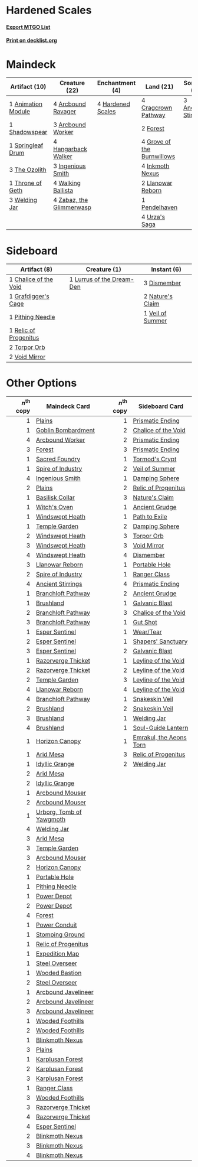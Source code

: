 # Hardened Scales

#### [Export MTGO List](../collection/Hardened%20Scales/Hardened%20Scales.txt)
#### [Print on decklist.org](http://decklist.org/?deckmain=3%09Ancient%20Stirrings%0A1%09Animation%20Module%0A4%09Arcbound%20Ravager%0A3%09Arcbound%20Worker%0A4%09Cragcrown%20Pathway%0A2%09Forest%0A4%09Grove%20of%20the%20Burnwillows%0A4%09Hangarback%20Walker%0A4%09Hardened%20Scales%0A3%09Ingenious%20Smith%0A4%09Inkmoth%20Nexus%0A2%09Llanowar%20Reborn%0A1%09Pendelhaven%0A1%09Shadowspear%0A1%09Springleaf%20Drum%0A3%09The%20Ozolith%0A1%09Throne%20of%20Geth%0A4%09Urza's%20Saga%0A4%09Walking%20Ballista%0A3%09Welding%20Jar%0A4%09Zabaz,%20the%20Glimmerwasp&deckside=1%09Chalice%20of%20the%20Void%0A3%09Dismember%0A1%09Grafdigger's%20Cage%0A1%09Lurrus%20of%20the%20Dream-Den%0A2%09Nature's%20Claim%0A1%09Pithing%20Needle%0A1%09Relic%20of%20Progenitus%0A2%09Torpor%20Orb%0A1%09Veil%20of%20Summer%0A2%09Void%20Mirror)
# Maindeck

|                                        Artifact (10)                                        |                                           Creature (22)                                           |                                      Enchantment (4)                                       |                                              Land (21)                                              |                                         Sorcery (3)                                          |
|---------------------------------------------------------------------------------------------|---------------------------------------------------------------------------------------------------|--------------------------------------------------------------------------------------------|-----------------------------------------------------------------------------------------------------|----------------------------------------------------------------------------------------------|
|1 [Animation Module](http://gatherer.wizards.com/Pages/Card/Details.aspx?multiverseid=417767)|4 [Arcbound Ravager](http://gatherer.wizards.com/Pages/Card/Details.aspx?multiverseid=50943)       |4 [Hardened Scales](http://gatherer.wizards.com/Pages/Card/Details.aspx?multiverseid=420769)|4 [Cragcrown Pathway](http://gatherer.wizards.com/Pages/Card/Details.aspx?multiverseid=491915)       |3 [Ancient Stirrings](http://gatherer.wizards.com/Pages/Card/Details.aspx?multiverseid=442148)|
|1 [Shadowspear](http://gatherer.wizards.com/Pages/Card/Details.aspx?multiverseid=476487)     |3 [Arcbound Worker](http://gatherer.wizards.com/Pages/Card/Details.aspx?multiverseid=222733)       |                                                                                            |2 [Forest](http://gatherer.wizards.com/Pages/Card/Details.aspx?multiverseid=439860)                  |                                                                                              |
|1 [Springleaf Drum](http://gatherer.wizards.com/Pages/Card/Details.aspx?multiverseid=378534) |4 [Hangarback Walker](http://gatherer.wizards.com/Pages/Card/Details.aspx?multiverseid=420600)     |                                                                                            |4 [Grove of the Burnwillows](http://gatherer.wizards.com/Pages/Card/Details.aspx?multiverseid=130595)|                                                                                              |
|3 [The Ozolith](http://gatherer.wizards.com/Pages/Card/Details.aspx?multiverseid=479757)     |3 [Ingenious Smith](http://gatherer.wizards.com/Pages/Card/Details.aspx?multiverseid=527308)       |                                                                                            |4 [Inkmoth Nexus](http://gatherer.wizards.com/Pages/Card/Details.aspx?multiverseid=213731)           |                                                                                              |
|1 [Throne of Geth](http://gatherer.wizards.com/Pages/Card/Details.aspx?multiverseid=202675)  |4 [Walking Ballista](http://gatherer.wizards.com/Pages/Card/Details.aspx?multiverseid=423848)      |                                                                                            |2 [Llanowar Reborn](http://gatherer.wizards.com/Pages/Card/Details.aspx?multiverseid=220496)         |                                                                                              |
|3 [Welding Jar](http://gatherer.wizards.com/Pages/Card/Details.aspx?multiverseid=48328)      |4 [Zabaz, the Glimmerwasp](http://gatherer.wizards.com/Pages/Card/Details.aspx?multiverseid=522319)|                                                                                            |1 [Pendelhaven](http://gatherer.wizards.com/Pages/Card/Details.aspx?multiverseid=442233)             |                                                                                              |
|                                                                                             |                                                                                                   |                                                                                            |4 [Urza's Saga](http://gatherer.wizards.com/Pages/Card/Details.aspx?multiverseid=522335)             |                                                                                              |


# Sideboard

|                                          Artifact (8)                                          |                                            Creature (1)                                            |                                        Instant (6)                                        |
|------------------------------------------------------------------------------------------------|----------------------------------------------------------------------------------------------------|-------------------------------------------------------------------------------------------|
|1 [Chalice of the Void](http://gatherer.wizards.com/Pages/Card/Details.aspx?multiverseid=442211)|1 [Lurrus of the Dream-Den](http://gatherer.wizards.com/Pages/Card/Details.aspx?multiverseid=479746)|3 [Dismember](http://gatherer.wizards.com/Pages/Card/Details.aspx?multiverseid=382182)     |
|1 [Grafdigger's Cage](http://gatherer.wizards.com/Pages/Card/Details.aspx?multiverseid=278452)  |                                                                                                    |2 [Nature's Claim](http://gatherer.wizards.com/Pages/Card/Details.aspx?multiverseid=382316)|
|1 [Pithing Needle](http://gatherer.wizards.com/Pages/Card/Details.aspx?multiverseid=129526)     |                                                                                                    |1 [Veil of Summer](http://gatherer.wizards.com/Pages/Card/Details.aspx?multiverseid=466952)|
|1 [Relic of Progenitus](http://gatherer.wizards.com/Pages/Card/Details.aspx?multiverseid=174824)|                                                                                                    |                                                                                           |
|2 [Torpor Orb](http://gatherer.wizards.com/Pages/Card/Details.aspx?multiverseid=233069)         |                                                                                                    |                                                                                           |
|2 [Void Mirror](http://gatherer.wizards.com/Pages/Card/Details.aspx?multiverseid=522318)        |                                                                                                    |                                                                                           |


# Other Options

|*n*<sup>th</sup> copy|                                           Maindeck Card                                           |*n*<sup>th</sup> copy|                                          Sideboard Card                                          |
|--------------------:|---------------------------------------------------------------------------------------------------|--------------------:|--------------------------------------------------------------------------------------------------|
|                    1|[Plains](http://gatherer.wizards.com/Pages/Card/Details.aspx?multiverseid=439856)                  |                    1|[Prismatic Ending](http://gatherer.wizards.com/Pages/Card/Details.aspx?multiverseid=522101)       |
|                    1|[Goblin Bombardment](http://gatherer.wizards.com/Pages/Card/Details.aspx?multiverseid=376349)      |                    2|[Chalice of the Void](http://gatherer.wizards.com/Pages/Card/Details.aspx?multiverseid=442211)    |
|                    4|[Arcbound Worker](http://gatherer.wizards.com/Pages/Card/Details.aspx?multiverseid=222733)         |                    2|[Prismatic Ending](http://gatherer.wizards.com/Pages/Card/Details.aspx?multiverseid=522101)       |
|                    3|[Forest](http://gatherer.wizards.com/Pages/Card/Details.aspx?multiverseid=439860)                  |                    3|[Prismatic Ending](http://gatherer.wizards.com/Pages/Card/Details.aspx?multiverseid=522101)       |
|                    1|[Sacred Foundry](http://gatherer.wizards.com/Pages/Card/Details.aspx?multiverseid=405106)          |                    1|[Tormod's Crypt](http://gatherer.wizards.com/Pages/Card/Details.aspx?multiverseid=389723)         |
|                    1|[Spire of Industry](http://gatherer.wizards.com/Pages/Card/Details.aspx?multiverseid=423851)       |                    2|[Veil of Summer](http://gatherer.wizards.com/Pages/Card/Details.aspx?multiverseid=466952)         |
|                    4|[Ingenious Smith](http://gatherer.wizards.com/Pages/Card/Details.aspx?multiverseid=527308)         |                    1|[Damping Sphere](http://gatherer.wizards.com/Pages/Card/Details.aspx?multiverseid=443101)         |
|                    2|[Plains](http://gatherer.wizards.com/Pages/Card/Details.aspx?multiverseid=439856)                  |                    2|[Relic of Progenitus](http://gatherer.wizards.com/Pages/Card/Details.aspx?multiverseid=174824)    |
|                    1|[Basilisk Collar](http://gatherer.wizards.com/Pages/Card/Details.aspx?multiverseid=426041)         |                    3|[Nature's Claim](http://gatherer.wizards.com/Pages/Card/Details.aspx?multiverseid=382316)         |
|                    1|[Witch's Oven](http://gatherer.wizards.com/Pages/Card/Details.aspx?multiverseid=473199)            |                    1|[Ancient Grudge](http://gatherer.wizards.com/Pages/Card/Details.aspx?multiverseid=235600)         |
|                    1|[Windswept Heath](http://gatherer.wizards.com/Pages/Card/Details.aspx?multiverseid=405115)         |                    1|[Path to Exile](http://gatherer.wizards.com/Pages/Card/Details.aspx?multiverseid=220511)          |
|                    1|[Temple Garden](http://gatherer.wizards.com/Pages/Card/Details.aspx?multiverseid=405112)           |                    2|[Damping Sphere](http://gatherer.wizards.com/Pages/Card/Details.aspx?multiverseid=443101)         |
|                    2|[Windswept Heath](http://gatherer.wizards.com/Pages/Card/Details.aspx?multiverseid=405115)         |                    3|[Torpor Orb](http://gatherer.wizards.com/Pages/Card/Details.aspx?multiverseid=233069)             |
|                    3|[Windswept Heath](http://gatherer.wizards.com/Pages/Card/Details.aspx?multiverseid=405115)         |                    3|[Void Mirror](http://gatherer.wizards.com/Pages/Card/Details.aspx?multiverseid=522318)            |
|                    4|[Windswept Heath](http://gatherer.wizards.com/Pages/Card/Details.aspx?multiverseid=405115)         |                    4|[Dismember](http://gatherer.wizards.com/Pages/Card/Details.aspx?multiverseid=382182)              |
|                    3|[Llanowar Reborn](http://gatherer.wizards.com/Pages/Card/Details.aspx?multiverseid=220496)         |                    1|[Portable Hole](http://gatherer.wizards.com/Pages/Card/Details.aspx?multiverseid=527320)          |
|                    2|[Spire of Industry](http://gatherer.wizards.com/Pages/Card/Details.aspx?multiverseid=423851)       |                    1|[Ranger Class](http://gatherer.wizards.com/Pages/Card/Details.aspx?multiverseid=527489)           |
|                    4|[Ancient Stirrings](http://gatherer.wizards.com/Pages/Card/Details.aspx?multiverseid=442148)       |                    4|[Prismatic Ending](http://gatherer.wizards.com/Pages/Card/Details.aspx?multiverseid=522101)       |
|                    1|[Branchloft Pathway](http://gatherer.wizards.com/Pages/Card/Details.aspx?multiverseid=491909)      |                    2|[Ancient Grudge](http://gatherer.wizards.com/Pages/Card/Details.aspx?multiverseid=235600)         |
|                    1|[Brushland](http://gatherer.wizards.com/Pages/Card/Details.aspx?multiverseid=129496)               |                    1|[Galvanic Blast](http://gatherer.wizards.com/Pages/Card/Details.aspx?multiverseid=442781)         |
|                    2|[Branchloft Pathway](http://gatherer.wizards.com/Pages/Card/Details.aspx?multiverseid=491909)      |                    3|[Chalice of the Void](http://gatherer.wizards.com/Pages/Card/Details.aspx?multiverseid=442211)    |
|                    3|[Branchloft Pathway](http://gatherer.wizards.com/Pages/Card/Details.aspx?multiverseid=491909)      |                    1|[Gut Shot](http://gatherer.wizards.com/Pages/Card/Details.aspx?multiverseid=397673)               |
|                    1|[Esper Sentinel](http://gatherer.wizards.com/Pages/Card/Details.aspx?multiverseid=522088)          |                    1|[Wear/Tear](http://gatherer.wizards.com/Pages/Card/Details.aspx?multiverseid=368950)              |
|                    2|[Esper Sentinel](http://gatherer.wizards.com/Pages/Card/Details.aspx?multiverseid=522088)          |                    1|[Shapers' Sanctuary](http://gatherer.wizards.com/Pages/Card/Details.aspx?multiverseid=435362)     |
|                    3|[Esper Sentinel](http://gatherer.wizards.com/Pages/Card/Details.aspx?multiverseid=522088)          |                    2|[Galvanic Blast](http://gatherer.wizards.com/Pages/Card/Details.aspx?multiverseid=442781)         |
|                    1|[Razorverge Thicket](http://gatherer.wizards.com/Pages/Card/Details.aspx?multiverseid=209407)      |                    1|[Leyline of the Void](http://gatherer.wizards.com/Pages/Card/Details.aspx?multiverseid=107682)    |
|                    2|[Razorverge Thicket](http://gatherer.wizards.com/Pages/Card/Details.aspx?multiverseid=209407)      |                    2|[Leyline of the Void](http://gatherer.wizards.com/Pages/Card/Details.aspx?multiverseid=107682)    |
|                    2|[Temple Garden](http://gatherer.wizards.com/Pages/Card/Details.aspx?multiverseid=405112)           |                    3|[Leyline of the Void](http://gatherer.wizards.com/Pages/Card/Details.aspx?multiverseid=107682)    |
|                    4|[Llanowar Reborn](http://gatherer.wizards.com/Pages/Card/Details.aspx?multiverseid=220496)         |                    4|[Leyline of the Void](http://gatherer.wizards.com/Pages/Card/Details.aspx?multiverseid=107682)    |
|                    4|[Branchloft Pathway](http://gatherer.wizards.com/Pages/Card/Details.aspx?multiverseid=491909)      |                    1|[Snakeskin Veil](http://gatherer.wizards.com/Pages/Card/Details.aspx?multiverseid=503810)         |
|                    2|[Brushland](http://gatherer.wizards.com/Pages/Card/Details.aspx?multiverseid=129496)               |                    2|[Snakeskin Veil](http://gatherer.wizards.com/Pages/Card/Details.aspx?multiverseid=503810)         |
|                    3|[Brushland](http://gatherer.wizards.com/Pages/Card/Details.aspx?multiverseid=129496)               |                    1|[Welding Jar](http://gatherer.wizards.com/Pages/Card/Details.aspx?multiverseid=48328)             |
|                    4|[Brushland](http://gatherer.wizards.com/Pages/Card/Details.aspx?multiverseid=129496)               |                    1|[Soul-Guide Lantern](http://gatherer.wizards.com/Pages/Card/Details.aspx?multiverseid=476488)     |
|                    1|[Horizon Canopy](http://gatherer.wizards.com/Pages/Card/Details.aspx?multiverseid=409571)          |                    1|[Emrakul, the Aeons Torn](http://gatherer.wizards.com/Pages/Card/Details.aspx?multiverseid=397905)|
|                    1|[Arid Mesa](http://gatherer.wizards.com/Pages/Card/Details.aspx?multiverseid=405092)               |                    3|[Relic of Progenitus](http://gatherer.wizards.com/Pages/Card/Details.aspx?multiverseid=174824)    |
|                    1|[Idyllic Grange](http://gatherer.wizards.com/Pages/Card/Details.aspx?multiverseid=473208)          |                    2|[Welding Jar](http://gatherer.wizards.com/Pages/Card/Details.aspx?multiverseid=48328)             |
|                    2|[Arid Mesa](http://gatherer.wizards.com/Pages/Card/Details.aspx?multiverseid=405092)               |                     |                                                                                                  |
|                    2|[Idyllic Grange](http://gatherer.wizards.com/Pages/Card/Details.aspx?multiverseid=473208)          |                     |                                                                                                  |
|                    1|[Arcbound Mouser](http://gatherer.wizards.com/Pages/Card/Details.aspx?multiverseid=522079)         |                     |                                                                                                  |
|                    2|[Arcbound Mouser](http://gatherer.wizards.com/Pages/Card/Details.aspx?multiverseid=522079)         |                     |                                                                                                  |
|                    1|[Urborg, Tomb of Yawgmoth](http://gatherer.wizards.com/Pages/Card/Details.aspx?multiverseid=383425)|                     |                                                                                                  |
|                    4|[Welding Jar](http://gatherer.wizards.com/Pages/Card/Details.aspx?multiverseid=48328)              |                     |                                                                                                  |
|                    3|[Arid Mesa](http://gatherer.wizards.com/Pages/Card/Details.aspx?multiverseid=405092)               |                     |                                                                                                  |
|                    3|[Temple Garden](http://gatherer.wizards.com/Pages/Card/Details.aspx?multiverseid=405112)           |                     |                                                                                                  |
|                    3|[Arcbound Mouser](http://gatherer.wizards.com/Pages/Card/Details.aspx?multiverseid=522079)         |                     |                                                                                                  |
|                    2|[Horizon Canopy](http://gatherer.wizards.com/Pages/Card/Details.aspx?multiverseid=409571)          |                     |                                                                                                  |
|                    1|[Portable Hole](http://gatherer.wizards.com/Pages/Card/Details.aspx?multiverseid=527320)           |                     |                                                                                                  |
|                    1|[Pithing Needle](http://gatherer.wizards.com/Pages/Card/Details.aspx?multiverseid=129526)          |                     |                                                                                                  |
|                    1|[Power Depot](http://gatherer.wizards.com/Pages/Card/Details.aspx?multiverseid=522327)             |                     |                                                                                                  |
|                    2|[Power Depot](http://gatherer.wizards.com/Pages/Card/Details.aspx?multiverseid=522327)             |                     |                                                                                                  |
|                    4|[Forest](http://gatherer.wizards.com/Pages/Card/Details.aspx?multiverseid=439860)                  |                     |                                                                                                  |
|                    1|[Power Conduit](http://gatherer.wizards.com/Pages/Card/Details.aspx?multiverseid=49047)            |                     |                                                                                                  |
|                    1|[Stomping Ground](http://gatherer.wizards.com/Pages/Card/Details.aspx?multiverseid=405110)         |                     |                                                                                                  |
|                    1|[Relic of Progenitus](http://gatherer.wizards.com/Pages/Card/Details.aspx?multiverseid=174824)     |                     |                                                                                                  |
|                    1|[Expedition Map](http://gatherer.wizards.com/Pages/Card/Details.aspx?multiverseid=397742)          |                     |                                                                                                  |
|                    1|[Steel Overseer](http://gatherer.wizards.com/Pages/Card/Details.aspx?multiverseid=222714)          |                     |                                                                                                  |
|                    1|[Wooded Bastion](http://gatherer.wizards.com/Pages/Card/Details.aspx?multiverseid=409561)          |                     |                                                                                                  |
|                    2|[Steel Overseer](http://gatherer.wizards.com/Pages/Card/Details.aspx?multiverseid=222714)          |                     |                                                                                                  |
|                    1|[Arcbound Javelineer](http://gatherer.wizards.com/Pages/Card/Details.aspx?multiverseid=522078)     |                     |                                                                                                  |
|                    2|[Arcbound Javelineer](http://gatherer.wizards.com/Pages/Card/Details.aspx?multiverseid=522078)     |                     |                                                                                                  |
|                    3|[Arcbound Javelineer](http://gatherer.wizards.com/Pages/Card/Details.aspx?multiverseid=522078)     |                     |                                                                                                  |
|                    1|[Wooded Foothills](http://gatherer.wizards.com/Pages/Card/Details.aspx?multiverseid=405116)        |                     |                                                                                                  |
|                    2|[Wooded Foothills](http://gatherer.wizards.com/Pages/Card/Details.aspx?multiverseid=405116)        |                     |                                                                                                  |
|                    1|[Blinkmoth Nexus](http://gatherer.wizards.com/Pages/Card/Details.aspx?multiverseid=39439)          |                     |                                                                                                  |
|                    3|[Plains](http://gatherer.wizards.com/Pages/Card/Details.aspx?multiverseid=439856)                  |                     |                                                                                                  |
|                    1|[Karplusan Forest](http://gatherer.wizards.com/Pages/Card/Details.aspx?multiverseid=129614)        |                     |                                                                                                  |
|                    2|[Karplusan Forest](http://gatherer.wizards.com/Pages/Card/Details.aspx?multiverseid=129614)        |                     |                                                                                                  |
|                    3|[Karplusan Forest](http://gatherer.wizards.com/Pages/Card/Details.aspx?multiverseid=129614)        |                     |                                                                                                  |
|                    1|[Ranger Class](http://gatherer.wizards.com/Pages/Card/Details.aspx?multiverseid=527489)            |                     |                                                                                                  |
|                    3|[Wooded Foothills](http://gatherer.wizards.com/Pages/Card/Details.aspx?multiverseid=405116)        |                     |                                                                                                  |
|                    3|[Razorverge Thicket](http://gatherer.wizards.com/Pages/Card/Details.aspx?multiverseid=209407)      |                     |                                                                                                  |
|                    4|[Razorverge Thicket](http://gatherer.wizards.com/Pages/Card/Details.aspx?multiverseid=209407)      |                     |                                                                                                  |
|                    4|[Esper Sentinel](http://gatherer.wizards.com/Pages/Card/Details.aspx?multiverseid=522088)          |                     |                                                                                                  |
|                    2|[Blinkmoth Nexus](http://gatherer.wizards.com/Pages/Card/Details.aspx?multiverseid=39439)          |                     |                                                                                                  |
|                    3|[Blinkmoth Nexus](http://gatherer.wizards.com/Pages/Card/Details.aspx?multiverseid=39439)          |                     |                                                                                                  |
|                    4|[Blinkmoth Nexus](http://gatherer.wizards.com/Pages/Card/Details.aspx?multiverseid=39439)          |                     |                                                                                                  |

